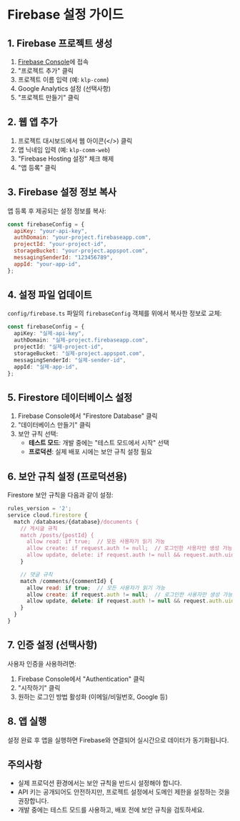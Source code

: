 # Firebase 설정 가이드

## 1. Firebase 프로젝트 생성

1. [Firebase Console](https://console.firebase.google.com/)에 접속
2. "프로젝트 추가" 클릭
3. 프로젝트 이름 입력 (예: `klp-comm`)
4. Google Analytics 설정 (선택사항)
5. "프로젝트 만들기" 클릭

## 2. 웹 앱 추가

1. 프로젝트 대시보드에서 웹 아이콘(</>) 클릭
2. 앱 닉네임 입력 (예: `klp-comm-web`)
3. "Firebase Hosting 설정" 체크 해제
4. "앱 등록" 클릭

## 3. Firebase 설정 정보 복사

앱 등록 후 제공되는 설정 정보를 복사:

```javascript
const firebaseConfig = {
  apiKey: "your-api-key",
  authDomain: "your-project.firebaseapp.com",
  projectId: "your-project-id",
  storageBucket: "your-project.appspot.com",
  messagingSenderId: "123456789",
  appId: "your-app-id",
};
```

## 4. 설정 파일 업데이트

`config/firebase.ts` 파일의 `firebaseConfig` 객체를 위에서 복사한 정보로 교체:

```typescript
const firebaseConfig = {
  apiKey: "실제-api-key",
  authDomain: "실제-project.firebaseapp.com",
  projectId: "실제-project-id",
  storageBucket: "실제-project.appspot.com",
  messagingSenderId: "실제-sender-id",
  appId: "실제-app-id",
};
```

## 5. Firestore 데이터베이스 설정

1. Firebase Console에서 "Firestore Database" 클릭
2. "데이터베이스 만들기" 클릭
3. 보안 규칙 선택:
   - **테스트 모드**: 개발 중에는 "테스트 모드에서 시작" 선택
   - **프로덕션**: 실제 배포 시에는 보안 규칙 설정 필요

## 6. 보안 규칙 설정 (프로덕션용)

Firestore 보안 규칙을 다음과 같이 설정:

```javascript
rules_version = '2';
service cloud.firestore {
  match /databases/{database}/documents {
    // 게시글 규칙
    match /posts/{postId} {
      allow read: if true;  // 모든 사용자가 읽기 가능
      allow create: if request.auth != null;  // 로그인한 사용자만 생성 가능
      allow update, delete: if request.auth != null && request.auth.uid == resource.data.authorId;  // 작성자만 수정/삭제 가능
    }

    // 댓글 규칙
    match /comments/{commentId} {
      allow read: if true;  // 모든 사용자가 읽기 가능
      allow create: if request.auth != null;  // 로그인한 사용자만 생성 가능
      allow update, delete: if request.auth != null && request.auth.uid == resource.data.authorId;  // 작성자만 수정/삭제 가능
    }
  }
}
```

## 7. 인증 설정 (선택사항)

사용자 인증을 사용하려면:

1. Firebase Console에서 "Authentication" 클릭
2. "시작하기" 클릭
3. 원하는 로그인 방법 활성화 (이메일/비밀번호, Google 등)

## 8. 앱 실행

설정 완료 후 앱을 실행하면 Firebase와 연결되어 실시간으로 데이터가 동기화됩니다.

## 주의사항

- 실제 프로덕션 환경에서는 보안 규칙을 반드시 설정해야 합니다.
- API 키는 공개되어도 안전하지만, 프로젝트 설정에서 도메인 제한을 설정하는 것을 권장합니다.
- 개발 중에는 테스트 모드를 사용하고, 배포 전에 보안 규칙을 검토하세요.
